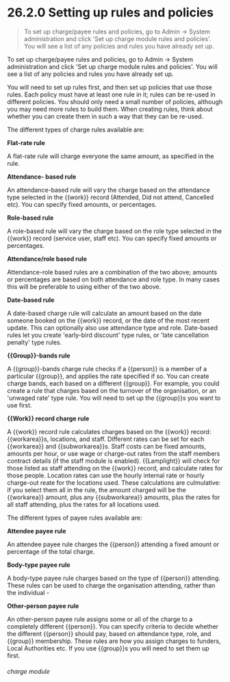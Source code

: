 # 26.2.0    Setting up rules and policies

> To set up charge/payee rules and policies, go to Admin -> System administration and click 'Set up charge module rules and policies'. You will see a list of any policies and rules you have already set up. 

To set up charge/payee rules and policies, go to Admin -> System administration and click 'Set up charge module rules and policies'. You will see a list of any policies and rules you have already set up. 

You will need to set up rules first, and then set up policies that use those rules. Each policy must have at least one rule in it; rules can be re-used in different policies. You should only need a small number of policies, although you may need more rules to build them. When creating rules, think about whether you can create them in such a way that they can be re-used. 

The different types of charge rules available are: 

**Flat-rate rule**

A flat-rate rule will charge everyone the same amount, as specified in the rule.

**Attendance- based rule**

An attendance-based rule will vary the charge based on the attendance type selected in the {{work}} record (Attended, Did not attend, Cancelled etc). You can specify fixed amounts, or percentages.

**Role-based rule**

A role-based rule will vary the charge based on the role type selected in the {{work}} record (service user, staff etc). You can specify fixed amounts or percentages.

**Attendance/role based rule**

Attendance-role based rules are a combination of the two above; amounts or percentages are based on both attendance and role type. In many cases this will be preferable to using either of the two above.

**Date-based rule**

A date-based charge rule will calculate an amount based on the date someone booked on the {{work}} record, or the date of the most recent update. This can optionally also use attendance type and role. Date-based rules let you create 'early-bird discount' type rules, or 'late cancellation penalty' type rules.

**{{Group}}-bands rule**

A {{group}}-bands charge rule checks if a {{person}} is a member of a particular {{group}}, and applies the rate specified if so. You can create charge bands, each based on a different {{group}}. For example, you could create a rule that charges based on the turnover of the organisation, or an 'unwaged rate' type rule. You will need to set up the {{group}}s you want to use first.

**{{Work}} record charge rule**

A {{work}} record rule calculates charges based on the {{work}} record: {{workarea}}s, locations, and staff. Different rates can be set for each {{workarea}} and {{subworkarea}}s. Staff costs can be fixed amounts, amounts per hour, or use wage or charge-out rates from the staff members contract details (if the staff module is enabled). {{Lamplight}} will check for those listed as staff attending on the {{work}} record, and calculate rates for those people. Location rates can use the hourly internal rate or hourly charge-out reate for the locations used. These calculations are culmulative: if you select them all in the rule, the amount charged will be the {{workarea}} amount, plus any {{subworkarea}} amounts, plus the rates for all staff attending, plus the rates for all locations used. 

The different types of payee rules available are: 

**Attendee payee rule**

An attendee payee rule charges the {{person}} attending a fixed amount or percentage of the total charge.

**Body-type payee rule**

A body-type payee rule charges based on the type of {{person}} attending. These rules can be used to charge the organisation attending, rather than the individual - 

**Other-person payee rule**

An other-person payee rule assigns some or all of the charge to a completely different {{person}}. You can specify criteria to decide whether the different {{person}} should pay, based on attendance type, role, and {{group}} membership. These rules are how you assign charges to funders, Local Authorities etc. If you use {{group}}s you will need to set them up first. 

###### charge module


